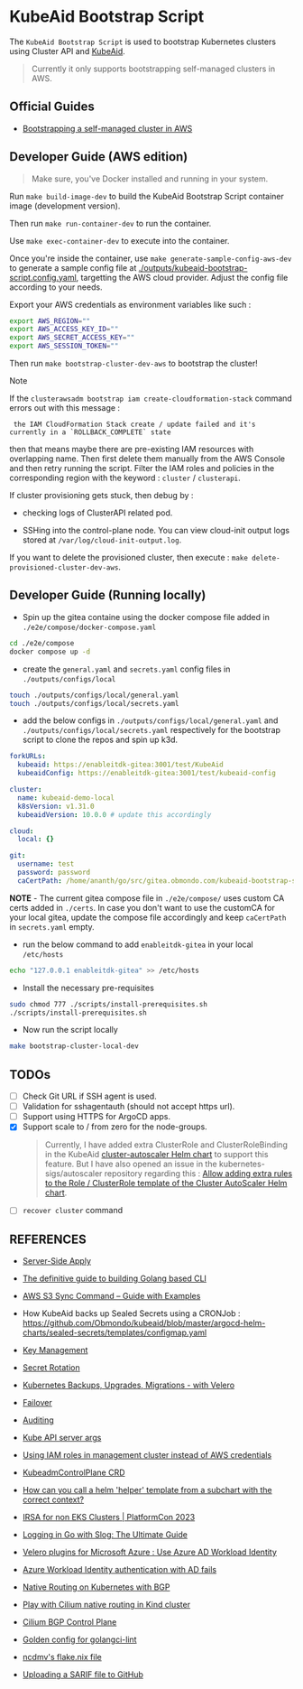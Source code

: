 # KubeAid Bootstrap Script

The `KubeAid Bootstrap Script` is used to bootstrap Kubernetes clusters using Cluster API and [KubeAid](https://github.com/Obmondo/KubeAid).

> Currently it only supports bootstrapping self-managed clusters in AWS.

## Official Guides

- [Bootstrapping a self-managed cluster in AWS](https://github.com/Obmondo/KubeAid/blob/master/docs/aws/capi/cluster.md)

## Developer Guide (AWS edition)

> Make sure, you've Docker installed and running in your system.

Run `make build-image-dev` to build the KubeAid Bootstrap Script container image (development version).

Then run `make run-container-dev` to run the container.

Use `make exec-container-dev` to execute into the container.

Once you're inside the container, use `make generate-sample-config-aws-dev` to generate a sample config file at [./outputs/kubeaid-bootstrap-script.config.yaml](./outputs/kubeaid-bootstrap-script.config.yaml), targetting the AWS cloud provider. Adjust the config file according to your needs.

Export your AWS credentials as environment variables like such :

```sh
export AWS_REGION=""
export AWS_ACCESS_KEY_ID=""
export AWS_SECRET_ACCESS_KEY=""
export AWS_SESSION_TOKEN=""
```

Then run `make bootstrap-cluster-dev-aws` to bootstrap the cluster!

> [!NOTE]
> If the `clusterawsadm bootstrap iam create-cloudformation-stack` command errors out with this message :
>
>      the IAM CloudFormation Stack create / update failed and it's currently in a `ROLLBACK_COMPLETE` state
>
> then that means maybe there are pre-existing IAM resources with overlapping name. Then first delete them manually from the AWS Console and then retry running the script. Filter the IAM roles and policies in the corresponding region with the keyword : `cluster` / `clusterapi`.

If cluster provisioning gets stuck, then debug by :

- checking logs of ClusterAPI related pod.

- SSHing into the control-plane node. You can view cloud-init output logs stored at `/var/log/cloud-init-output.log`.

If you want to delete the provisioned cluster, then execute : `make delete-provisioned-cluster-dev-aws`.

## Developer Guide (Running locally)

- Spin up the gitea containe using the docker compose file added in `./e2e/compose/docker-compose.yaml`

 ```bash
 cd ./e2e/compose
 docker compose up -d
 ```

- create the `general.yaml` and `secrets.yaml` config files in `./outputs/configs/local`

```bash
touch ./outputs/configs/local/general.yaml
touch ./outputs/configs/local/secrets.yaml
```

- add the below configs in `./outputs/configs/local/general.yaml` and `./outputs/configs/local/secrets.yaml` respectively for the bootstrap script to clone the repos and spin up k3d.

```yaml
forkURLs:
  kubeaid: https://enableitdk-gitea:3001/test/KubeAid
  kubeaidConfig: https://enableitdk-gitea:3001/test/kubeaid-config

cluster:
  name: kubeaid-demo-local
  k8sVersion: v1.31.0
  kubeaidVersion: 10.0.0 # update this accordingly

cloud:
  local: {}
```

```yaml
git:
  username: test
  password: password
  caCertPath: /home/ananth/go/src/gitea.obmondo.com/kubeaid-bootstrap-script/certs/custom-rootCA.pem # change this to match your local path
```

**NOTE** - The current gitea compose file in `./e2e/compose/` uses custom CA certs added in `./certs`. In case you don't want to use the customCA for your local gitea, update the compose file accordingly and keep `caCertPath` in `secrets.yaml` empty.

- run the below command to add `enableitdk-gitea` in your local `/etc/hosts`

```bash
echo "127.0.0.1 enableitdk-gitea" >> /etc/hosts
```

- Install the necessary pre-requisites

```bash
sudo chmod 777 ./scripts/install-prerequisites.sh
./scripts/install-prerequisites.sh
```

- Now run the script locally

```bash
make bootstrap-cluster-local-dev
```

## TODOs

- [ ] Check Git URL if SSH agent is used.
- [ ] Validation for sshagentauth (should not accept https url).
- [ ] Support using HTTPS for ArgoCD apps.
- [x] Support scale to / from zero for the node-groups.
  > Currently, I have added extra ClusterRole and ClusterRoleBinding in the KubeAid [cluster-autoscaler Helm chart](https://github.com/Obmondo/kubeaid/tree/master/argocd-helm-charts/cluster-autoscaler) to support this feature.
  > But I have also opened an issue in the kubernetes-sigs/autoscaler repository regarding this : [Allow adding extra rules to the Role / ClusterRole template of the Cluster AutoScaler Helm chart](https://github.com/kubernetes/autoscaler/issues/7680).
- [ ] `recover cluster` command

## REFERENCES

- [Server-Side Apply](https://kubernetes.io/docs/reference/using-api/server-side-apply/#comparison-with-client-side-apply)

- [The definitive guide to building Golang based CLI](https://www.youtube.com/watch?v=SSRIn5DAmyw)

- [AWS S3 Sync Command – Guide with Examples](https://spacelift.io/blog/aws-s3-sync)

- How KubeAid backs up Sealed Secrets using a CRONJob : <https://github.com/Obmondo/kubeaid/blob/master/argocd-helm-charts/sealed-secrets/templates/configmap.yaml>

- [Key Management](https://playbook.stakater.com/content/workshop/sealed-secrets/management.html)

- [Secret Rotation](https://github.com/bitnami-labs/sealed-secrets?tab=readme-ov-file#secret-rotation)

- [Kubernetes Backups, Upgrades, Migrations - with Velero](https://youtu.be/zybLTQER0yY?si=qOZcizBqPOeouJ7y)

- [Failover](https://docs.hetzner.com/robot/dedicated-server/ip/failover/)

- [Auditing](https://kubernetes.io/docs/tasks/debug/debug-cluster/audit/)

- [Kube API server args](https://kubernetes.io/docs/reference/command-line-tools-reference/kube-apiserver/)

- [Using IAM roles in management cluster instead of AWS credentials](https://cluster-api-aws.sigs.k8s.io/topics/using-iam-roles-in-mgmt-cluster)

- [KubeadmControlPlane CRD](https://github.com/kubernetes-sigs/cluster-api/blob/main/controlplane/kubeadm/config/crd/bases/controlplane.cluster.x-k8s.io_kubeadmcontrolplanes.yaml)

- [How can you call a helm 'helper' template from a subchart with the correct context?](https://stackoverflow.com/questions/47791971/how-can-you-call-a-helm-helper-template-from-a-subchart-with-the-correct-conte)

- [IRSA for non EKS Clusters | PlatformCon 2023](https://www.youtube.com/watch?v=otmLHWW3Tos)

- [Logging in Go with Slog: The Ultimate Guide](https://betterstack.com/community/guides/logging/logging-in-go/)

- [Velero plugins for Microsoft Azure : Use Azure AD Workload Identity](https://github.com/vmware-tanzu/velero-plugin-for-microsoft-azure/blob/main/README.md#option-3-use-azure-ad-workload-identity)

- [Azure Workload Identity authentication with AD fails](https://github.com/vmware-tanzu/velero/issues/8324)

- [Native Routing on Kubernetes with BGP](https://ardaxi.com/blog/k8s-bgp/)

- [Play with Cilium native routing in Kind cluster](https://medium.com/@nahelou.j/play-with-cilium-native-routing-in-kind-cluster-5a9e586a81ca)

- [Cilium BGP Control Plane](https://github.com/cilium/cilium/blob/main/pkg/bgpv1/README.md)

- [Golden config for golangci-lint](https://gist.github.com/maratori/47a4d00457a92aa426dbd48a18776322)

- [ncdmv's flake.nix file](https://github.com/aksiksi/ncdmv/blob/main/flake.nix)

- [Uploading a SARIF file to GitHub](https://docs.github.com/en/code-security/code-scanning/integrating-with-code-scanning/uploading-a-sarif-file-to-github)
